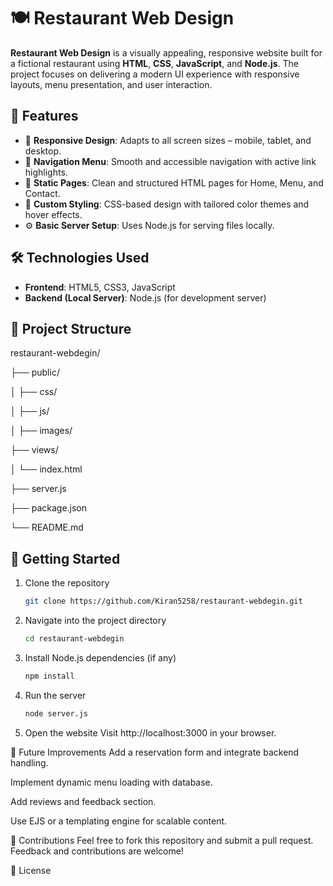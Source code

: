 # 🍽️ Restaurant Web Design

**Restaurant Web Design** is a visually appealing, responsive website built for a fictional restaurant using **HTML**, **CSS**, **JavaScript**, and **Node.js**. The project focuses on delivering a modern UI experience with responsive layouts, menu presentation, and user interaction.

## 🌟 Features

- 📱 **Responsive Design**: Adapts to all screen sizes – mobile, tablet, and desktop.
- 🧭 **Navigation Menu**: Smooth and accessible navigation with active link highlights.
- 📄 **Static Pages**: Clean and structured HTML pages for Home, Menu, and Contact.
- 🎨 **Custom Styling**: CSS-based design with tailored color themes and hover effects.
- ⚙️ **Basic Server Setup**: Uses Node.js for serving files locally.

## 🛠️ Technologies Used

- **Frontend**: HTML5, CSS3, JavaScript
- **Backend (Local Server)**: Node.js (for development server)

## 📁 Project Structure
restaurant-webdegin/

├── public/

│ ├── css/

│ ├── js/

│ ├── images/

├── views/

│ └── index.html

├── server.js

├── package.json

└── README.md

## 🚀 Getting Started


1. Clone the repository
   ```bash
   git clone https://github.com/Kiran5258/restaurant-webdegin.git
   
2. Navigate into the project directory
   ```bash
   cd restaurant-webdegin
   
3. Install Node.js dependencies (if any)
   ```bash
   npm install
   
4. Run the server
   ```bash
   node server.js

5. Open the website
Visit http://localhost:3000 in your browser.

📌 Future Improvements
Add a reservation form and integrate backend handling.

Implement dynamic menu loading with database.

Add reviews and feedback section.

Use EJS or a templating engine for scalable content.

🤝 Contributions
Feel free to fork this repository and submit a pull request. Feedback and contributions are welcome!

📄 License
